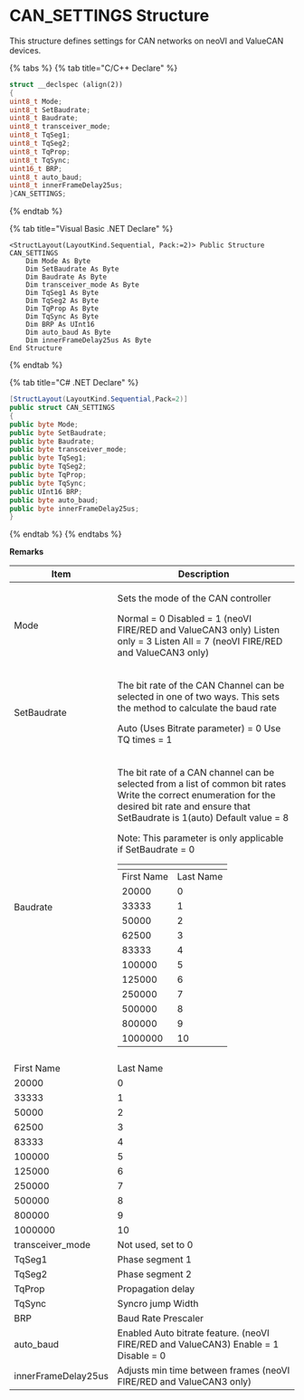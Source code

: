 # CAN\_SETTINGS Structure

This structure defines settings for CAN networks on neoVI and ValueCAN devices.

{% tabs %}
{% tab title="C/C++ Declare" %}
```cpp
struct __declspec (align(2))
{
uint8_t Mode;
uint8_t SetBaudrate;
uint8_t Baudrate;
uint8_t transceiver_mode;
uint8_t TqSeg1;
uint8_t TqSeg2;
uint8_t TqProp;
uint8_t TqSync;
uint16_t BRP;
uint8_t auto_baud;
uint8_t innerFrameDelay25us;
}CAN_SETTINGS;
```
{% endtab %}

{% tab title="Visual Basic .NET Declare" %}
```vbnet
<StructLayout(LayoutKind.Sequential, Pack:=2)> Public Structure CAN_SETTINGS
    Dim Mode As Byte
    Dim SetBaudrate As Byte
    Dim Baudrate As Byte
    Dim transceiver_mode As Byte
    Dim TqSeg1 As Byte
    Dim TqSeg2 As Byte
    Dim TqProp As Byte
    Dim TqSync As Byte
    Dim BRP As UInt16
    Dim auto_baud As Byte
    Dim innerFrameDelay25us As Byte
End Structure
```
{% endtab %}

{% tab title="C# .NET Declare" %}
```csharp
[StructLayout(LayoutKind.Sequential,Pack=2)]
public struct CAN_SETTINGS
{
public byte Mode;
public byte SetBaudrate;
public byte Baudrate;
public byte transceiver_mode;
public byte TqSeg1;
public byte TqSeg2;
public byte TqProp;
public byte TqSync;
public UInt16 BRP;
public byte auto_baud;
public byte innerFrameDelay25us;
}
```
{% endtab %}
{% endtabs %}

**Remarks**

| Item                | Description                                                                                                                                                                                                                                                                                                                                                                                                                                                                                                                                                                                                                                                                                                                                                                                       |
| ------------------- | ------------------------------------------------------------------------------------------------------------------------------------------------------------------------------------------------------------------------------------------------------------------------------------------------------------------------------------------------------------------------------------------------------------------------------------------------------------------------------------------------------------------------------------------------------------------------------------------------------------------------------------------------------------------------------------------------------------------------------------------------------------------------------------------------- |
| Mode                | <p>Sets the mode of the CAN controller</p><p>Normal = 0 Disabled = 1 (neoVI FIRE/RED and ValueCAN3 only) Listen only = 3 Listen All = 7 (neoVI FIRE/RED and ValueCAN3 only)</p>                                                                                                                                                                                                                                                                                                                                                                                                                                                                                                                                                                                                                   |
| SetBaudrate         | <p>The bit rate of the CAN Channel can be selected in one of two ways. This sets the method to calculate the baud rate</p><p>Auto (Uses Bitrate parameter) = 0 Use TQ times = 1</p>                                                                                                                                                                                                                                                                                                                                                                                                                                                                                                                                                                                                               |
| Baudrate            | <p>The bit rate of a CAN channel can be selected from a list of common bit rates Write the correct enumeration for the desired bit rate and ensure that SetBaudrate is 1(auto) Default value = 8</p><p>Note: This parameter is only applicable if SetBaudrate = 0</p><table data-header-hidden><thead><tr><th></th><th></th></tr></thead><tbody><tr><td>First Name</td><td>Last Name</td></tr><tr><td>20000</td><td>0</td></tr><tr><td>33333</td><td>1</td></tr><tr><td>50000</td><td>2</td></tr><tr><td>62500</td><td>3</td></tr><tr><td>83333</td><td>4</td></tr><tr><td>100000</td><td>5</td></tr><tr><td>125000</td><td>6</td></tr><tr><td>250000</td><td>7</td></tr><tr><td>500000</td><td>8</td></tr><tr><td>800000</td><td>9</td></tr><tr><td>1000000</td><td>10</td></tr></tbody></table> |
|                     |                                                                                                                                                                                                                                                                                                                                                                                                                                                                                                                                                                                                                                                                                                                                                                                                   |
| First Name          | Last Name                                                                                                                                                                                                                                                                                                                                                                                                                                                                                                                                                                                                                                                                                                                                                                                         |
| 20000               | 0                                                                                                                                                                                                                                                                                                                                                                                                                                                                                                                                                                                                                                                                                                                                                                                                 |
| 33333               | 1                                                                                                                                                                                                                                                                                                                                                                                                                                                                                                                                                                                                                                                                                                                                                                                                 |
| 50000               | 2                                                                                                                                                                                                                                                                                                                                                                                                                                                                                                                                                                                                                                                                                                                                                                                                 |
| 62500               | 3                                                                                                                                                                                                                                                                                                                                                                                                                                                                                                                                                                                                                                                                                                                                                                                                 |
| 83333               | 4                                                                                                                                                                                                                                                                                                                                                                                                                                                                                                                                                                                                                                                                                                                                                                                                 |
| 100000              | 5                                                                                                                                                                                                                                                                                                                                                                                                                                                                                                                                                                                                                                                                                                                                                                                                 |
| 125000              | 6                                                                                                                                                                                                                                                                                                                                                                                                                                                                                                                                                                                                                                                                                                                                                                                                 |
| 250000              | 7                                                                                                                                                                                                                                                                                                                                                                                                                                                                                                                                                                                                                                                                                                                                                                                                 |
| 500000              | 8                                                                                                                                                                                                                                                                                                                                                                                                                                                                                                                                                                                                                                                                                                                                                                                                 |
| 800000              | 9                                                                                                                                                                                                                                                                                                                                                                                                                                                                                                                                                                                                                                                                                                                                                                                                 |
| 1000000             | 10                                                                                                                                                                                                                                                                                                                                                                                                                                                                                                                                                                                                                                                                                                                                                                                                |
| transceiver\_mode   | Not used, set to 0                                                                                                                                                                                                                                                                                                                                                                                                                                                                                                                                                                                                                                                                                                                                                                                |
| TqSeg1              | Phase segment 1                                                                                                                                                                                                                                                                                                                                                                                                                                                                                                                                                                                                                                                                                                                                                                                   |
| TqSeg2              | Phase segment 2                                                                                                                                                                                                                                                                                                                                                                                                                                                                                                                                                                                                                                                                                                                                                                                   |
| TqProp              | Propagation delay                                                                                                                                                                                                                                                                                                                                                                                                                                                                                                                                                                                                                                                                                                                                                                                 |
| TqSync              | Syncro jump Width                                                                                                                                                                                                                                                                                                                                                                                                                                                                                                                                                                                                                                                                                                                                                                                 |
| BRP                 | Baud Rate Prescaler                                                                                                                                                                                                                                                                                                                                                                                                                                                                                                                                                                                                                                                                                                                                                                               |
| auto\_baud          | Enabled Auto bitrate feature. (neoVI FIRE/RED and ValueCAN3) Enable = 1 Disable = 0                                                                                                                                                                                                                                                                                                                                                                                                                                                                                                                                                                                                                                                                                                               |
| innerFrameDelay25us | Adjusts min time between frames (neoVI FIRE/RED and ValueCAN3 only)                                                                                                                                                                                                                                                                                                                                                                                                                                                                                                                                                                                                                                                                                                                               |
